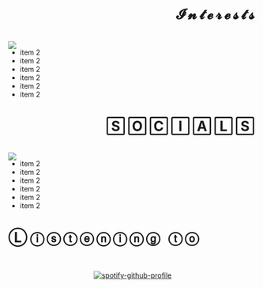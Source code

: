 <body>
  
<div>
  <h1 style="letter-spacing: 5px;" align="right"> 𝓘𝓷𝓽𝓮𝓻𝓮𝓼𝓽𝓼 </h1><br>
    <img src="https://64.media.tumblr.com/d8a0b9c5763822186d1850c84540e7ae/da6337b831aba94d-76/s540x810/617c5f67c6dd9f5bd60d16aad771a9c706706823.gifv" align="left"/>
    <ul>
      <li>item 2</li>
      <li>item 2</li>
      <li>item 2</li>
      <li>item 2</li>
      <li>item 2</li>
      <li>item 2</li>
    </ul>
</div>

<div>
<h1 align="right" style="letter-spacing: 5px;"> 🅂🄾🄲🄸🄰🄻🅂 </h1><br>
  <img src="https://64.media.tumblr.com/4922f5fa92c0e6e4893fa3536326bfda/tumblr_pwo6kiqAao1uq2sr8o1_500.gifv" align="left"/>
    <ul>
      <li>item 2</li>
      <li>item 2</li>
      <li>item 2</li>
      <li>item 2</li>
      <li>item 2</li>
      <li>item 2</li>
    </ul>
</div>

<div>
  <h1 align="left" style="letter-spacing: 5px;"> Ⓛⓘⓢⓣⓔⓝⓘⓝⓖ ⓣⓞ </h1><br>
  
  <div align="center">
  
[![spotify-github-profile](https://spotify-github-profile.vercel.app/api/view?uid=pikatree1&cover_image=true&theme=natemoo-re)](https://github.com/kittinan/spotify-github-profile)
</div>
</div>
  
</body>
